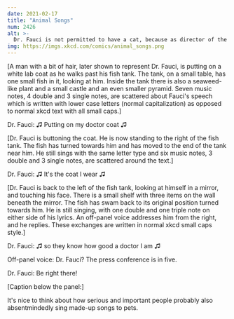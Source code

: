 ```yaml
---
date: 2021-02-17
title: "Animal Songs"
num: 2426
alt: >-
  Dr. Fauci is not permitted to have a cat, because as director of the National Institute of Allergy and Infectious Diseases, his petting one would be considered giving aid and comfort to an allergen.
img: https://imgs.xkcd.com/comics/animal_songs.png
---
```

[A man with a bit of hair, later shown to represent Dr. Fauci, is putting on a white lab coat as he walks past his fish tank. The tank, on a small table, has one small fish in it, looking at him. Inside the tank there is also a seaweed-like plant and a small castle and an even smaller pyramid. Seven music notes, 4 double and 3 single notes, are scattered about Fauci's speech which is written with lower case letters (normal capitalization) as opposed to normal xkcd text with all small caps.]

Dr. Fauci: ♫ Putting on my doctor coat ♫

[Dr. Fauci is buttoning the coat. He is now standing to the right of the fish tank. The fish has turned towards him and has moved to the end of the tank near him. He still sings with the same letter type and six music notes, 3 double and 3 single notes, are scattered around the text.]

Dr. Fauci: ♫ It's the coat I wear ♫

[Dr. Fauci is back to the left of the fish tank, looking at himself in a mirror, and touching his face. There is a small shelf with three items on the wall beneath the mirror. The fish has swam back to its original position turned towards him. He is still singing, with one double and one triple note on either side of his lyrics. An off-panel voice addresses him from the right, and he replies. These exchanges are written in normal xkcd small caps style.]

Dr. Fauci: ♫ so they know how good a doctor I am ♫

Off-panel voice: Dr. Fauci? The press conference is in five.

Dr. Fauci: Be right there!

[Caption below the panel:]

It's nice to think about how serious and important people probably also absentmindedly sing made-up songs to pets.